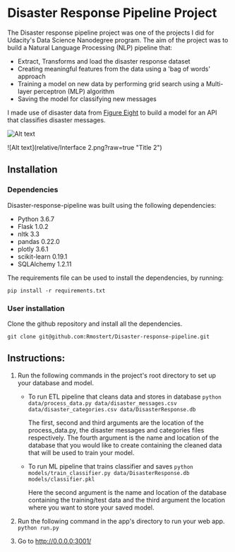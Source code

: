 # Disaster Response Pipeline Project

The Disaster response pipeline project was one of the projects I did for Udacity's Data Science Nanodegree program. The aim of the project was to build a Natural Language Processing (NLP) pipeline that:

* Extract, Transforms and load the disaster response dataset
* Creating meaningful features from the data using a 'bag of words' approach
* Training a model on new data by performing grid search using a Multi-layer perceptron (MLP) algorithm
* Saving the model for classifying new messages

I made use of disaster data from [Figure Eight](https://www.figure-eight.com/) to build a model for an API that classifies disaster messages.

![Alt text](relative/Interface1.png "Screenshot 1")

![Alt text](relative/Interface 2.png?raw=true "Title 2")

## Installation
### Dependencies

Disaster-response-pipeline was built using the following dependencies:
* Python 3.6.7
* Flask 1.0.2
* nltk 3.3
* pandas 0.22.0
* plotly 3.6.1
* scikit-learn 0.19.1
* SQLAlchemy 1.2.11

The requirements file can be used to install the dependencies, by running:

```
pip install -r requirements.txt
```

### User installation
Clone the github repository and install all the dependencies.

```
git clone git@github.com:Rmostert/Disaster-response-pipeline.git
```

## Instructions:
1. Run the following commands in the project's root directory to set up your database and model.

    - To run ETL pipeline that cleans data and stores in database
        `python data/process_data.py data/disaster_messages.csv data/disaster_categories.csv data/DisasterResponse.db`

        The first, second and third arguments are the location of the process_data.py, the disaster messages and categories files respectively. The fourth argument is the name and location of the database that you would like to create containing the cleaned data that will be used to train your model.

    - To run ML pipeline that trains classifier and saves
        `python models/train_classifier.py data/DisasterResponse.db models/classifier.pkl`

        Here the second argument is the name and location of the database containing the training/test data and the third argument the location where you want to store your saved model.

2. Run the following command in the app's directory to run your web app.
    `python run.py`

3. Go to http://0.0.0.0:3001/
